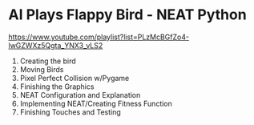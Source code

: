 # AI Plays Flappy Bird - NEAT Python
https://www.youtube.com/playlist?list=PLzMcBGfZo4-lwGZWXz5Qgta_YNX3_vLS2

1. Creating the bird
2. Moving Birds
3. Pixel Perfect Collision w/Pygame
4. Finishing the Graphics
5. NEAT Configuration and Explanation
6. Implementing NEAT/Creating Fitness Function
7. Finishing Touches and Testing